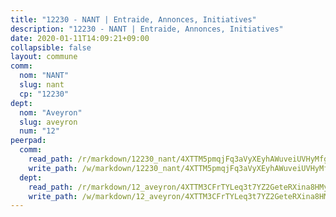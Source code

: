 ```yaml
---
title: "12230 - NANT | Entraide, Annonces, Initiatives"
description: "12230 - NANT | Entraide, Annonces, Initiatives"
date: 2020-01-11T14:09:21+09:00
collapsible: false
layout: commune
comm:
  nom: "NANT"
  slug: nant
  cp: "12230"
dept:
  nom: "Aveyron"
  slug: aveyron
  num: "12"
peerpad:
  comm:
    read_path: /r/markdown/12230_nant/4XTTM5pmqjFq3aVyXEyhAWuveiUVHyMfgcuHfLroB8YgmDK4j
    write_path: /w/markdown/12230_nant/4XTTM5pmqjFq3aVyXEyhAWuveiUVHyMfgcuHfLroB8YgmDK4j-K3TgUpyarS1KBUpyt1jR83Lm2CJCeJ7qSD34ENeCNmSjGFE64QubfRbbJC2r5LhtUTtnXR8MUBtHwSE3XpqtAfw6LGBDzc521bnyAT2w4JQiEMAtLLy7X8y3KUQfH6YYW96ikBZH
  dept:
    read_path: /r/markdown/12_aveyron/4XTTM3CFrTYLeq3t7YZ2GeteRXina8HMy585xLdATaEm28gJq
    write_path: /w/markdown/12_aveyron/4XTTM3CFrTYLeq3t7YZ2GeteRXina8HMy585xLdATaEm28gJq-K3TgUfu3tdsvnJNzfCjLcQBm4uQ83gag77qnaAo9pjUvbpQyfAVAxJdyULKffeJFVcGHHVraYZNVQhiGBeBUKBFLy2Vr8dapgU6tQCmoJQ6dgnoqRGmK9bSxqhW9VArfxRuTPcgV
---
```


